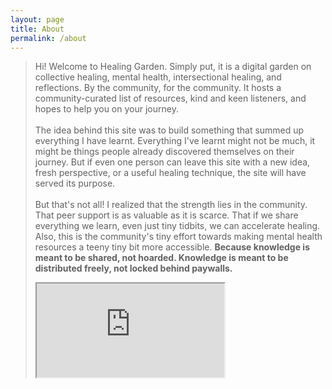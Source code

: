```yaml
---
layout: page
title: About
permalink: /about
---
```

<blockquote > 
Hi! Welcome to Healing Garden. Simply put, it is a digital garden on collective healing, mental health, intersectional healing, and reflections. By the community, for the community. It hosts a community-curated list of resources, kind and keen listeners, and hopes to help you on your journey. 
<br> <br>
The idea behind this site was to build something that summed up everything I have learnt. Everything I've learnt might not be much, it might be things people already discovered themselves on their journey. But if even one person can leave this site with a new idea, fresh perspective, or a useful healing technique, the site will have served its purpose.
<br><br>
But that's not all! I realized that the strength lies in the community. That peer support is as valuable as it is scarce. That if we share everything we learn, even just tiny tidbits, we can accelerate healing. Also, this is the community's tiny effort towards making mental health resources a teeny tiny bit more accessible. <strong> Because knowledge is meant to be shared, not hoarded. Knowledge is meant to be distributed freely, not locked behind paywalls. </strong>
</p>

<iframe src="https://raw.githubusercontent.com/corvusdeinanis/astrosgarden/main/_pages/about.md"></iframe>
